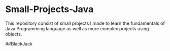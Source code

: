 # Small-Projects-Java
This repository consist of small projects I made to learn the fundamentals of Java Programming language as well as more complex projects using objects. 

##BlackJack
